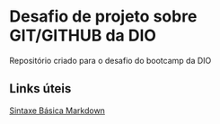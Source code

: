 # Desafio de projeto sobre GIT/GITHUB da DIO
Repositório criado para o desafio do bootcamp da DIO

## Links úteis

[Sintaxe Básica Markdown](https://www.markdownguide.org/basic-syntax/)

